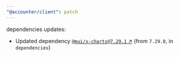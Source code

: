 ```yaml
---
"@accounter/client": patch
---
```

dependencies updates:
  - Updated dependency [`@mui/x-charts@7.29.1` ↗︎](https://www.npmjs.com/package/@mui/x-charts/v/7.29.1) (from `7.29.0`, in `dependencies`)
